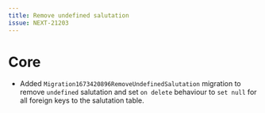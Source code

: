 ```yaml
---
title: Remove undefined salutation
issue: NEXT-21203
---
```

# Core
* Added `Migration1673420896RemoveUndefinedSalutation` migration to remove `undefined` salutation and set `on delete` behaviour to `set null` for all foreign keys to the salutation table.

